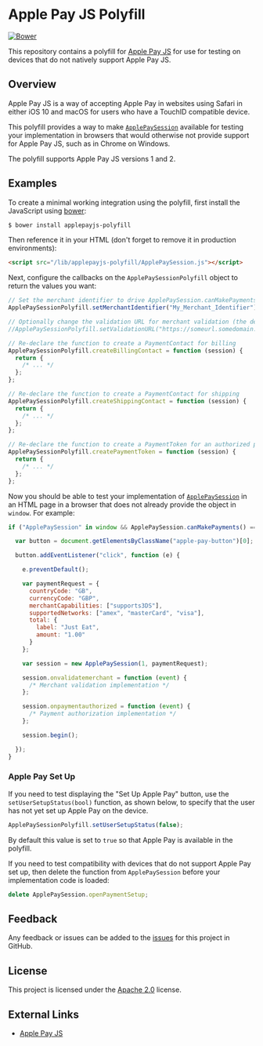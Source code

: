 # Apple Pay JS Polyfill

[![Bower](https://img.shields.io/bower/v/applepayjs-polyfill.svg?maxAge=2592000)]()

This repository contains a polyfill for [Apple Pay JS](https://developer.apple.com/reference/applepayjs) for use for testing on devices that do not natively support Apple Pay JS.

## Overview

Apple Pay JS is a way of accepting Apple Pay in websites using Safari in either iOS 10 and macOS for users who have a TouchID compatible device.

This polyfill provides a way to make [```ApplePaySession```](https://developer.apple.com/reference/applepayjs/applepaysession) available for testing your implementation in browsers that would otherwise not provide support for Apple Pay JS, such as in Chrome on Windows.

The polyfill supports Apple Pay JS versions 1 and 2.

## Examples

To create a minimal working integration using the polyfill, first install the JavaScript using [bower](https://bower.io/):

```sh
$ bower install applepayjs-polyfill
```

Then reference it in your HTML (don't forget to remove it in production environments):

```html
<script src="/lib/applepayjs-polyfill/ApplePaySession.js"></script>
```

Next, configure the callbacks on the ```ApplePaySessionPolyfill``` object to return the values you want:

```js
// Set the merchant identifier to drive ApplePaySession.canMakePaymentsWithActiveCard()
ApplePaySessionPolyfill.setMerchantIdentifier("My_Merchant_Identifier");

// Optionally change the validation URL for merchant validation (the default is the URL for the Apple Pay Sandbox)
//ApplePaySessionPolyfill.setValidationURL("https://someurl.somedomain.com")

// Re-declare the function to create a PaymentContact for billing
ApplePaySessionPolyfill.createBillingContact = function (session) {
  return {
    /* ... */
  };
};

// Re-declare the function to create a PaymentContact for shipping
ApplePaySessionPolyfill.createShippingContact = function (session) {
  return {
    /* ... */
  };
};

// Re-declare the function to create a PaymentToken for an authorized payment
ApplePaySessionPolyfill.createPaymentToken = function (session) {
  return {
    /* ... */
  };
};
```

Now you should be able to test your implementation of [```ApplePaySession```](https://developer.apple.com/reference/applepayjs/applepaysession) in an HTML page in a browser that does not already provide the object in ```window```.  For example:

```js
if ("ApplePaySession" in window && ApplePaySession.canMakePayments() === true) {

  var button = document.getElementsByClassName("apple-pay-button")[0];

  button.addEventListener("click", function (e) {

    e.preventDefault();

    var paymentRequest = {
      countryCode: "GB",
      currencyCode: "GBP",
      merchantCapabilities: ["supports3DS"],
      supportedNetworks: ["amex", "masterCard", "visa"],
      total: {
        label: "Just Eat",
        amount: "1.00"
      }
    };

    var session = new ApplePaySession(1, paymentRequest);

    session.onvalidatemerchant = function (event) {
      /* Merchant validation implementation */
    };

    session.onpaymentauthorized = function (event) {
      /* Payment authorization implementation */
    };

    session.begin();

  });
}
```

### Apple Pay Set Up

If you need to test displaying the "Set Up Apple Pay" button, use the ```setUserSetupStatus(bool)``` function, as shown below, to specify that the user has not yet set up Apple Pay on the device.

```js
ApplePaySessionPolyfill.setUserSetupStatus(false);
```

By default this value is set to ```true``` so that Apple Pay is available in the polyfill.

If you need to test compatibility with devices that do not support Apple Pay set up, then delete the function from ```ApplePaySession``` before your implementation code is loaded:

```js
delete ApplePaySession.openPaymentSetup;
```

## Feedback

Any feedback or issues can be added to the [issues](https://github.com/justeat/applepayjs-polyfill/issues) for this project in GitHub.

## License

This project is licensed under the [Apache 2.0](https://github.com/justeat/applepayjs-polyfill/blob/master/LICENSE) license.

## External Links

  * [Apple Pay JS](https://developer.apple.com/reference/applepayjs)
